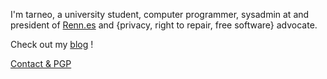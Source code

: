 I'm tarneo, a university student, computer programmer, sysadmin at and president of [Renn.es](https://renn.es) and {privacy, right to repair, free software} advocate.

Check out my [blog](https://tarneo.fr) !

[Contact & PGP](https://tarneo.fr/contact/)
